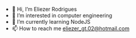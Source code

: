 - 👋 Hi, I’m Eliezer Rodrigues
- 👀 I’m interested in computer engineering
- 🌱 I’m currently learning NodeJS
- 📫 How to reach me eliezer_gt.02@hotmail.com
